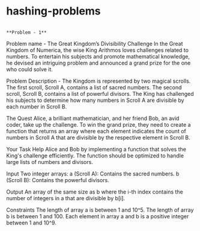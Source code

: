 # hashing-problems

                                                                                                           **Problem - 1**
Problem name - The Great Kingdom’s Divisibility Challenge
In the Great Kingdom of Numerica, the wise King Arithmos loves challenges related to numbers. To entertain his subjects and promote mathematical knowledge, he devised an intriguing problem and announced a grand prize for the one who could solve it.

Problem Description - 
The Kingdom is represented by two magical scrolls. The first scroll, Scroll A, contains a list of sacred numbers. The second scroll, Scroll B, contains a list of powerful divisors. The King has challenged his subjects to determine how many numbers in Scroll A are divisible by each number in Scroll B.

The Quest
Alice, a brilliant mathematician, and her friend Bob, an avid coder, take up the challenge. To win the grand prize, they need to create a function that returns an array where each element indicates the count of numbers in Scroll A that are divisible by the respective element in Scroll B.

Your Task
Help Alice and Bob by implementing a function that solves the King's challenge efficiently. The function should be optimized to handle large lists of numbers and divisors.

Input
Two integer arrays:
a (Scroll A): Contains the sacred numbers.
b (Scroll B): Contains the powerful divisors.

Output
An array of the same size as b where the i-th index contains the number of integers in a that are divisible by b[i].

Constraints
The length of array a is between 1 and 10^5.
The length of array b is between 1 and 100.
Each element in array a and b is a positive integer between 1 and 10^9.
